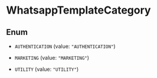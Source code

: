 

# WhatsappTemplateCategory

## Enum


* `AUTHENTICATION` (value: `"AUTHENTICATION"`)

* `MARKETING` (value: `"MARKETING"`)

* `UTILITY` (value: `"UTILITY"`)



